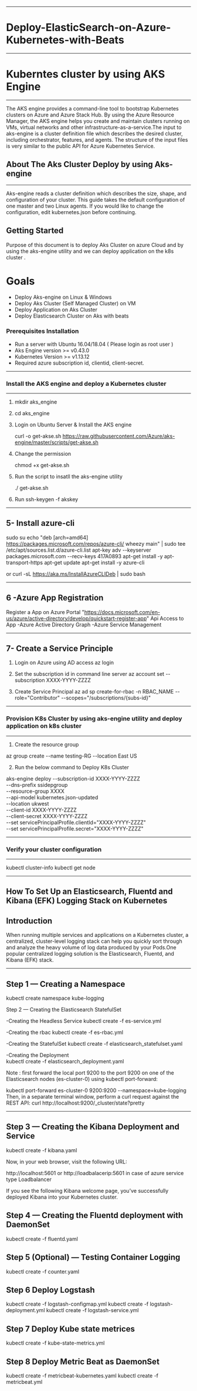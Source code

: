 ------------------------------------------------------------------------------------
# Deploy-ElasticSearch-on-Azure-Kubernetes-with-Beats
------------------------------------------------------------------------------------

# Kuberntes cluster by using AKS Engine 
------------------------------------------------------------------------------------
The AKS engine provides a command-line tool to bootstrap Kubernetes clusters on Azure and Azure Stack Hub. By using the Azure Resource Manager, the AKS engine helps you create and maintain clusters running on VMs, virtual networks and other infrastructure-as-a-service.The input to aks-engine is a cluster definition file which describes the desired cluster, including orchestrator, features, and agents. The structure of the input files is very similar to the public API for Azure Kubernetes Service.


## About The Aks Cluster Deploy by using Aks-engine
------------------------------------------------------------------------------------

Aks-engine reads a cluster definition which describes the size, shape, and configuration of your cluster. This guide takes the default configuration of one master and two Linux agents. If you would like to change the configuration, edit kubernetes.json before continuing.

## Getting Started

Purpose of this document is to deploy Aks Cluster on azure Cloud and by using the aks-engine utility and we can deploy application on the k8s cluster .

# Goals

* Deploy Aks-engine on Linux & Windows
* Deploy Aks Cluster (Self Managed Cluster) on VM 
* Deploy Application on Aks Cluster
* Deploy Elasticsearch Cluster on Aks with beats 

### Prerequisites Installation

* Run a server with Ubuntu 16.04/18.04 ( Please login as root user )
* Aks Engine version >= v0.43.0
* Kubernetes Version >= v1.13.12
* Required azure subscription id, clientid, client-secret.


------------------------------------------------------------------------------------
### Install the AKS engine and deploy a Kubernetes cluster
------------------------------------------------------------------------------------
1.  mkdir aks_engine

2.  cd aks_engine

3. Login on Ubuntu Server & Install the AKS engine

   curl -o get-akse.sh https://raw.githubusercontent.com/Azure/aks-engine/master/scripts/get-akse.sh

4. Change the permission  

   chmod +x get-akse.sh 

5. Run the script to insatll the aks-engine utility 

   ./ get-akse.sh

6.  Run ssh-keygen -f akskey


------------------------------------------------------------------------------------
5- Install azure-cli
----------------------------------------------------------------------------------
sudo su
echo "deb [arch=amd64] https://packages.microsoft.com/repos/azure-cli/ wheezy main" | sudo tee /etc/apt/sources.list.d/azure-cli.list
apt-key adv --keyserver packages.microsoft.com --recv-keys 417A0893
apt-get install -y apt-transport-https
apt-get update
apt-get install -y azure-cli

or
curl -sL https://aka.ms/InstallAzureCLIDeb | sudo bash


----------------------------------------------------------------------------------
6 -Azure App Registration
----------------------------------------------------------------------------------
 Register a App on Azure Portal "https://docs.microsoft.com/en-us/azure/active-directory/develop/quickstart-register-app"
 Api Access to App
-Azure Active Directory Graph
-Azure Service Management 

------------------------------------------------------------------------------------------------
7- Create a Service Principle
-------------------------------------------------------------------------------------------------
1. Login on Azure using AD access
az login

2. Set the subscription id in command line server 
az account set --subscription XXXX-YYYY-ZZZZ

3. Create Service Principal 
az ad sp create-for-rbac -n RBAC_NAME --role="Contributor" --scopes="/subscriptions/{subs-id}"

------------------------------------------------------------------------------------------------
### Provision K8s Cluster by using aks-engine utility and deploy application on k8s cluster
------------------------------------------------------------------------------------------------

1. Create the resource group

az group create --name testing-RG --location East US

2. Run the below command to Deploy K8s Cluster

aks-engine deploy --subscription-id XXXX-YYYY-ZZZZ \
    --dns-prefix ssidepgroup \
    --resource-group XXXX \
	--api-model kubernetes.json-updated \
    --location  ukwest \
    --client-id XXXX-YYYY-ZZZZ \
    --client-secret XXXX-YYYY-ZZZZ \
    --set servicePrincipalProfile.clientId="XXXX-YYYY-ZZZZ" \
    --set servicePrincipalProfile.secret="XXXX-YYYY-ZZZZ"

---------------------------------------------------------------------------------------------------
### Verify your cluster configuration 
---------------------------------------------------------------------------------------------------

kubectl cluster-info
kubectl get node


---------------------------------------------------------------------------------------------------
How To Set Up an Elasticsearch, Fluentd and Kibana (EFK) Logging Stack on Kubernetes
---------------------------------------------------------------------------------------------------


Introduction
--------------------------------------------------------------------------------------------------------
When running multiple services and applications on a Kubernetes cluster, a centralized, 
cluster-level logging stack can help you quickly sort through and analyze the heavy volume
of log data produced by your Pods.One popular centralized logging solution is the Elasticsearch, Fluentd, and Kibana (EFK) stack.

--------------------------------------------------------------------------------------------------------
Step 1 — Creating a Namespace
--------------------------------------------------------------------------------------------------------
kubectl create namespace kube-logging

Step 2 — Creating the Elasticsearch StatefulSet

  -Creating the Headless Service
      kubectl create -f es-service.yml 
      
      
  -Creating the rbac
	  kubectl create -f es-rbac.yml
	  
	  
  -Creating the StatefulSet
      kubectl create -f elasticsearch_statefulset.yaml 
      
      
   -Creating the Deployment	 
	  kubectl create -f elasticsearch_deployment.yaml
	  
  
Note :
first forward the local port 9200 to the port 9200 on one of the Elasticsearch nodes (es-cluster-0) using kubectl port-forward:

kubectl port-forward es-cluster-0 9200:9200 --namespace=kube-logging
Then, in a separate terminal window, perform a curl request against the REST API:
curl http://localhost:9200/_cluster/state?pretty	  
	
-----------------------------------------------------------------------------------------------------

Step 3 — Creating the Kibana Deployment and Service
--------------------------------------------------------------------------------------------------------

kubectl create -f kibana.yaml

Now, in your web browser, visit the following URL:

http://localhost:5601  or http://loadbalacerip:5601 in case of azure service type Loadbalancer

If you see the following Kibana welcome page, you’ve successfully deployed Kibana into your Kubernetes cluster.


Step 4 — Creating the Fluentd deployment  with DaemonSet
--------------------------------------------------------------------------------------------------------
kubectl create -f fluentd.yaml

Step 5 (Optional) — Testing Container Logging
--------------------------------------------------------------------------------------------------------
kubectl create -f counter.yaml


Step 6 Deploy Logstash
--------------------------------------------------------------------------------------------------------
kubectl create -f logstash-configmap.yml
kubectl create -f logstash-deployment.yml
kubectl create -f logstash-service.yml


Step 7 Deploy Kube state metrices 
--------------------------------------------------------------------------------------------------------
kubectl create -f kube-state-metrics.yml


Step 8 Deploy Metric Beat as DaemonSet
--------------------------------------------------------------------------------------------------------
kubectl create -f metricbeat-kubernetes.yaml
kubectl create -f metricbeat.yml
